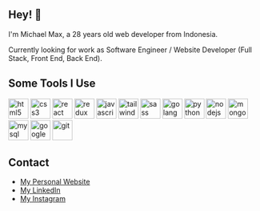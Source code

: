 ## Hey! 👋
<p>I'm Michael Max, a 28 years old web developer from Indonesia.</p>
<p>Currently looking for work as Software Engineer / Website Developer (Full Stack, Front End, Back End).</p>

## Some Tools I Use
<img src="https://github.com/mikedanzon/maxdanzon/assets/60975328/0b0864d8-c20f-4d6c-aa15-035f19ef61ec" alt="html5" width="40" height="40" />
<img src="https://github.com/mikedanzon/maxdanzon/assets/60975328/3ace81f3-90d1-4f8c-a5c7-9de9c8bc868e" alt="css3" width="40" height="40" />
<img src="https://github.com/mikedanzon/maxdanzon/assets/60975328/f1a0d109-002f-45a6-8286-5d8fe27cb359" alt="react" width="40" height="40" />
<img src="https://github.com/mikedanzon/maxdanzon/assets/60975328/4bb5ba77-3212-4b28-b35c-91bfe5883e60" alt="redux" width="40" height="40" />
<img src="https://github.com/mikedanzon/maxdanzon/assets/60975328/c7a2c0db-9aa0-491a-801c-f1535f72f3be" alt="javascript" width="40" height="40" />
<img src="https://github.com/mikedanzon/maxdanzon/assets/60975328/edea3a3a-3aae-41b5-92e2-d0d045539fe4" alt="tailwind" width="40" height="40" />
<img src="https://github.com/mikedanzon/maxdanzon/assets/60975328/f8520e0a-a3be-42f1-9607-6a640efd63fa" alt="sass" width="40" height="40" />
<img src="https://github.com/mikedanzon/maxdanzon/assets/60975328/8a5fdeed-b86a-492c-b863-f3e77c82dd16" alt="golang" width="40" height="40" />
<img src="https://github.com/mikedanzon/maxdanzon/assets/60975328/82cee812-3e5f-45b3-a803-08cd71441871" alt="python" width="40" height="40" />
<img src="https://github.com/mikedanzon/maxdanzon/assets/60975328/52709930-ac03-4043-8787-8edd14b6ec58" alt="nodejs" width="40" height="40" />
<img src="https://github.com/mikedanzon/maxdanzon/assets/60975328/8c23c97f-fbbc-4aff-b5ca-c82b0c17856e" alt="mongodb" width="40" height="40" />
<img src="https://github.com/mikedanzon/maxdanzon/assets/60975328/059f9681-63fe-48a1-b3e3-3eac0c6d0c23" alt="mysql" width="40" height="40" />
<img src="https://github.com/mikedanzon/maxdanzon/assets/60975328/8d131671-9952-4715-ab41-e588d6be6c8c" alt="googlecloud" width="40" height="40" />
<img src="https://github.com/mikedanzon/maxdanzon/assets/60975328/3fd6bd9a-d003-48ef-ae97-1daca1651e56" alt="git" width="40" height="40" />

## Contact
- [My Personal Website](https://maxdanzon.com)
- [My LinkedIn](https://linkedin.com/in/mikedanzon)
- [My Instagram](https://instagram.com/mikedanzon)

<!--
**mikedanzon/mikedanzon** is a ✨ _special_ ✨ repository because its `README.md` (this file) appears on your GitHub profile.

Here are some ideas to get you started:

- 🔭 I’m currently working on ...
- 🌱 I’m currently learning ...
- 👯 I’m looking to collaborate on ...
- 🤔 I’m looking for help with ...
- 💬 Ask me about ...
- 📫 How to reach me: ...
- 😄 Pronouns: ...
- ⚡ Fun fact: ...
-->
